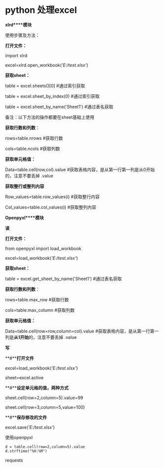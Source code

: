 # python 处理excel

**xlrd****模块**

使用步骤及方法：

**打开文件：**

import xlrd

excel=xlrd.open_workbook(*'E:/test.xlsx'*)

 

**获取sheet：**

table = excel.sheets()[0]       #通过索引获取  

table = excel.sheet_by_index(0)    #通过索引获取  

table = excel.sheet_by_name('Sheet1')   #通过表名获取  

 

备注：以下方法的操作都要在sheet基础上使用

**获取行数和列数**：

rows=table.nrows   #获取行数

cols=table.ncols    #获取列数

 

**获取单元格值：**

Data=table.cell(row,col).value  #获取表格内容，是从第一行第一列是从0开始的，注意不要丢掉 .value

 

**获取整行或整列内容**

Row_values=table.row_values(i)   #获取整行内容

Col_values=table.col_values(i)   #获取整列内容

 

**Openpyxl****模块**

 

**读**

**打开文件：**

from openpyxl import load_workbook

excel=load_workbook(*'E:/test.xlsx'*)

 

**获取sheet：**

table = excel.get_sheet_by_name('Sheet1')   #通过表名获取  

 

**获取行数和列数**：

rows=table.max_row   #获取行数

cols=table.max_column    #获取列数

 

**获取单元格值：**

Data=table.cell(row=row,column=col).value  #获取表格内容，是从第一行第一列是**从1开始**的，注意不要丢掉 .value

 

**写**

 

**#****打开文件**

excel=load_workbook(*'E:/test.xlsx'*)

sheet=excel.active

**#****设定单元格的值，两种方式**

sheet.cell(row=2,column=5).value=99

sheet.cell(row=3,column=5,value=100)

**#****保存修改的文件**

excel.save(*'E:/test.xlsx'*)



使用openpyxl

```
d = table.cell(row=2,column=5).value
d.strftime("%H:%M")

```



requests 

